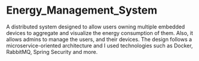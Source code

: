 # Energy_Management_System
A distributed system designed to allow users owning multiple embedded devices to aggregate and visualize the energy consumption of them. Also, it allows admins to manage the users, and their devices. The design follows a microservice-oriented architecture and I used technologies such as Docker, RabbitMQ, Spring Security and more.
